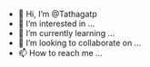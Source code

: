 - 👋 Hi, I’m @Tathagatp
- 👀 I’m interested in ...
- 🌱 I’m currently learning ...
- 💞️ I’m looking to collaborate on ...
- 📫 How to reach me ...

<!---
Tathagatp/Tathagatp is a ✨ special ✨ repository because its `README.md` (this file) appears on your GitHub profile.
You can click the Preview link to take a look at your changes.
--->
